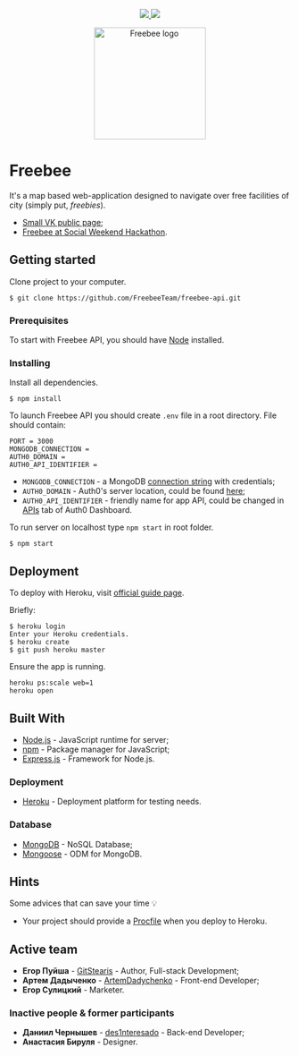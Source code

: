 <p align="center"> 
  <a href="https://codeclimate.com/github/GitStearis/freebee-api/maintainability">
    <img src="https://api.codeclimate.com/v1/badges/f02a456a6442de50e7ad/maintainability" />
  </a>
  <a class="badge-align" href="https://www.codacy.com/app/GitStearis/freebee-api?utm_source=github.com&amp;utm_medium=referral&amp;utm_content=GitStearis/freebee-api&amp;utm_campaign=Badge_Grade">
    <img src="https://api.codacy.com/project/badge/Grade/ac00fde54e5242dbb13602483384c74c"/>
  </a>
</p>

<p align="center"> 
  <img src='https://drive.google.com/uc?id=1albVAA6GrHQaG0EvN3a1WFCs9irSv5Lk' alt='Freebee logo' width="200" />
</p>

# Freebee

It's a map based web-application designed to navigate over free facilities of city (simply put, *freebies*).

* [Small VK public page](https://vk.com/freebeeapp);
* [Freebee at Social Weekend Hackathon](http://telegra.ph/Social-Weekend-Hackathon--kak-ehto-bylo-02-26).

## Getting started

Clone project to your computer.

```
$ git clone https://github.com/FreebeeTeam/freebee-api.git
```

### Prerequisites

To start with Freebee API, you should have [Node](https://nodejs.org/en/download/package-manager/) installed.

### Installing

Install all dependencies.

```
$ npm install
```

To launch Freebee API you should create `.env` file in a root directory. File should contain:

```
PORT = 3000
MONGODB_CONNECTION =  
AUTH0_DOMAIN = 
AUTH0_API_IDENTIFIER = 
```

* `MONGODB_CONNECTION` - a MongoDB [connection string](https://docs.mongodb.com/manual/reference/connection-string/) with credentials;
* `AUTH0_DOMAIN` - Auth0's server location, could be found [here](https://manage.auth0.com/#/applications);
* `AUTH0_API_IDENTIFIER` - friendly name for app API, could be changed in [APIs](https://manage.auth0.com/#/apis) tab of Auth0 Dashboard.

To run server on localhost type  `npm start`  in root folder.

```
$ npm start
```

## Deployment

To deploy with Heroku, visit [official guide page](https://devcenter.heroku.com/articles/git).

Briefly:

```
$ heroku login
Enter your Heroku credentials.
$ heroku create
$ git push heroku master
```

Ensure the app is running.

```
heroku ps:scale web=1
heroku open
```

## Built With

- [Node.js](https://github.com/nodejs/node)  - JavaScript runtime for server;
- [npm](https://github.com/npm/npm)  - Package manager for JavaScript;
- [Express.js](https://github.com/expressjs/express)  - Framework for Node.js.

### Deployment

- [Heroku](https://www.heroku.com/home)  - Deployment platform for testing needs.

### Database

- [MongoDB](https://www.mongodb.com/)  - NoSQL Database;
- [Mongoose](http://mongoosejs.com/)  - ODM for MongoDB.

## Hints

Some advices that can save your time :bulb:

* Your project should provide a [Procfile](https://devcenter.heroku.com/articles/getting-started-with-nodejs#define-a-procfile) when you deploy to Heroku.

## Active team

* **Егор Пуйша** - [GitStearis](https://github.com/GitStearis) - Author, Full-stack Development;
* **Артем Дадыченко** - [ArtemDadychenko](https://github.com/ArtemDadychenko) - Front-end Developer;
* **Егор Сулицкий** - Marketer.

### Inactive people & former participants

* **Даниил Чернышев** - [des1nteresado](https://github.com/des1nteresado) - Back-end Developer;
* **Анастасия Бируля** - Designer.

